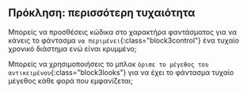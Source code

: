 ## Πρόκληση: περισσότερη τυχαιότητα
Μπορείς να προσθέσεις κώδικα στο χαρακτήρα φαντάσματος για να κάνεις το φάντασμα `να περιμένει`{:class="block3control"} ένα τυχαίο χρονικό διάστημα ενώ είναι κρυμμένο;

Μπορείς να χρησιμοποιήσεις το μπλοκ `όρισε το μέγεθος του αντικειμένου`{:class="block3looks"} για να έχει το φάντασμα τυχαίο μέγεθος κάθε φορά που εμφανίζεται;